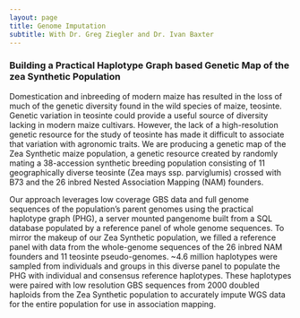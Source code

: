 ```yaml
---
layout: page
title: Genome Imputation
subtitle: With Dr. Greg Ziegler and Dr. Ivan Baxter
---
```


### Building a Practical Haplotype Graph based Genetic Map of the zea Synthetic Population

Domestication and inbreeding of modern maize has resulted in the loss of much of the genetic diversity found in the wild species of maize, teosinte. Genetic variation in teosinte could provide a useful source of diversity lacking in modern maize cultivars. However, the lack of a high-resolution genetic resource for the study of teosinte has made it difficult to associate that variation with agronomic traits. We are producing a genetic map of the Zea Synthetic maize population, a genetic resource created by randomly mating a 38-accession synthetic breeding population consisting of 11 geographically diverse teosinte (Zea mays ssp. parviglumis) crossed with B73 and the 26 inbred Nested Association Mapping (NAM) founders.

Our approach leverages low coverage GBS data and full genome sequences of the population’s parent genomes using the practical haplotype graph (PHG), a server mounted pangenome built from a SQL database populated by a reference panel of whole genome sequences. To mirror the makeup of our Zea Synthetic population, we filled a reference panel with data from the whole-genome sequences of the 26 inbred NAM founders and 11 teosinte pseudo-genomes. ~4.6 million haplotypes were sampled from individuals and groups in this diverse panel to populate the PHG with individual and consensus reference haplotypes. These haplotypes were paired with low resolution GBS sequences from 2000 doubled haploids from the Zea Synthetic population to accurately impute WGS data for the entire population for use in association mapping.
